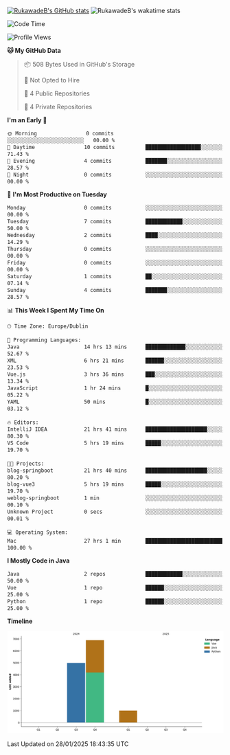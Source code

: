 
[![RukawadeB's GitHub stats](https://github-readme-stats.vercel.app/api?username=RukawadeB&hide=prs&show_icons=true&theme=omni)](https://github.com/anuraghazra/github-readme-stats)
![RukawadeB's wakatime stats](https://github-readme-stats.vercel.app/api/wakatime?username=RukawadeB)

<!--START_SECTION:waka-->
![Code Time](http://img.shields.io/badge/Code%20Time-227%20hrs%2024%20mins-blue)

![Profile Views](http://img.shields.io/badge/Profile%20Views-21-blue)

**🐱 My GitHub Data** 

> 📦 508 Bytes Used in GitHub's Storage 
 > 
> 🚫 Not Opted to Hire
 > 
> 📜 4 Public Repositories 
 > 
> 🔑 4 Private Repositories 
 > 
**I'm an Early 🐤** 

```text
🌞 Morning                0 commits           ░░░░░░░░░░░░░░░░░░░░░░░░░   00.00 % 
🌆 Daytime                10 commits          ██████████████████░░░░░░░   71.43 % 
🌃 Evening                4 commits           ███████░░░░░░░░░░░░░░░░░░   28.57 % 
🌙 Night                  0 commits           ░░░░░░░░░░░░░░░░░░░░░░░░░   00.00 % 
```
📅 **I'm Most Productive on Tuesday** 

```text
Monday                   0 commits           ░░░░░░░░░░░░░░░░░░░░░░░░░   00.00 % 
Tuesday                  7 commits           ████████████░░░░░░░░░░░░░   50.00 % 
Wednesday                2 commits           ████░░░░░░░░░░░░░░░░░░░░░   14.29 % 
Thursday                 0 commits           ░░░░░░░░░░░░░░░░░░░░░░░░░   00.00 % 
Friday                   0 commits           ░░░░░░░░░░░░░░░░░░░░░░░░░   00.00 % 
Saturday                 1 commits           ██░░░░░░░░░░░░░░░░░░░░░░░   07.14 % 
Sunday                   4 commits           ███████░░░░░░░░░░░░░░░░░░   28.57 % 
```


📊 **This Week I Spent My Time On** 

```text
🕑︎ Time Zone: Europe/Dublin

💬 Programming Languages: 
Java                     14 hrs 13 mins      █████████████░░░░░░░░░░░░   52.67 % 
XML                      6 hrs 21 mins       ██████░░░░░░░░░░░░░░░░░░░   23.53 % 
Vue.js                   3 hrs 36 mins       ███░░░░░░░░░░░░░░░░░░░░░░   13.34 % 
JavaScript               1 hr 24 mins        █░░░░░░░░░░░░░░░░░░░░░░░░   05.22 % 
YAML                     50 mins             █░░░░░░░░░░░░░░░░░░░░░░░░   03.12 % 

🔥 Editors: 
IntelliJ IDEA            21 hrs 41 mins      ████████████████████░░░░░   80.30 % 
VS Code                  5 hrs 19 mins       █████░░░░░░░░░░░░░░░░░░░░   19.70 % 

🐱‍💻 Projects: 
blog-springboot          21 hrs 40 mins      ████████████████████░░░░░   80.20 % 
blog-vue3                5 hrs 19 mins       █████░░░░░░░░░░░░░░░░░░░░   19.70 % 
weblog-springboot        1 min               ░░░░░░░░░░░░░░░░░░░░░░░░░   00.10 % 
Unknown Project          0 secs              ░░░░░░░░░░░░░░░░░░░░░░░░░   00.01 % 

💻 Operating System: 
Mac                      27 hrs 1 min        █████████████████████████   100.00 % 
```

**I Mostly Code in Java** 

```text
Java                     2 repos             ████████████░░░░░░░░░░░░░   50.00 % 
Vue                      1 repo              ██████░░░░░░░░░░░░░░░░░░░   25.00 % 
Python                   1 repo              ██████░░░░░░░░░░░░░░░░░░░   25.00 % 
```



**Timeline**

![Lines of Code chart](https://raw.githubusercontent.com/RukawadeB/RukawadeB/main/assets/bar_graph.png)


 Last Updated on 28/01/2025 18:43:35 UTC
<!--END_SECTION:waka-->



